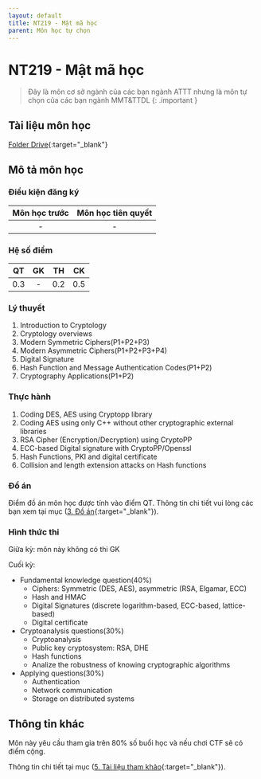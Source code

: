 ```yaml
---
layout: default
title: NT219 - Mật mã học
parent: Môn học tự chọn
---
```


# NT219 - Mật mã học

> Đây là môn cơ sở ngành của các bạn ngành ATTT nhưng là môn tự chọn của các bạn ngành MMT&TTDL
{: .important }

## Tài liệu môn học

[Folder Drive](https://drive.google.com/drive/folders/1PbzjhvMCDbukYgshU9J0_NaV9aqWh4wm?usp=sharing){:target="_blank"}

## Mô tả môn học

### Điều kiện đăng ký

| Môn học trước| Môn học tiên quyết  |
|------|-----|
| <center> - </center>| <center>-</center>|

### Hệ số điểm

| QT   | GK  | TH  | CK  |
|------|-----|-----|-----|
| <center>0.3</center>| <center>-</center>| <center>0.2</center> | <center>0.5</center> |

### Lý thuyết

1. Introduction to Cryptology
2. Cryptology overviews
3. Modern Symmetric Ciphers(P1+P2+P3)
4. Modern Asymmetric Ciphers(P1+P2+P3+P4)
5. Digital Signature
6. Hash Function and Message Authentication Codes(P1+P2)
7. Cryptography Applications(P1+P2)

### Thực hành

1. Coding DES, AES using Cryptopp library
2. Coding AES using only C++ without other cryptographic external libraries
3. RSA Cipher (Encryption/Decryption) using CryptoPP
4. ECC-based Digital signature with CryptoPP/Openssl
5. Hash Functions, PKI and digital certificate
6. Collision and length extension attacks on Hash functions

### Đồ án

Điểm đồ án môn học được tính vào điểm QT. Thông tin chi tiết vui lòng các bạn xem tại mục ([3. Đồ án](https://drive.google.com/file/d/1ud2bGutfcAM9EzvttBsJwZW6JVYtdC1O/view?usp=sharing){:target="_blank"}).

### Hình thức thi

Giữa kỳ: môn này không có thi GK

Cuối kỳ: 
- Fundamental knowledge question(40%)
    - Ciphers: Symmetric (DES, AES), asymmetric (RSA, Elgamar, ECC)
    - Hash and HMAC
    - Digital Signatures (discrete logarithm-based, ECC-based, lattice-based)
    - Digital certificate
- Cryptoanalysis questions(30%)	
    - Cryptoanalysis 
    - Public key cryptosystem: RSA, DHE
    - Hash functions
    - Analize the robustness of knowing cryptographic algorithms 
- Applying questions(30%)	
    - Authentication
    - Network communication
    - Storage on distributed systems

## Thông tin khác

Môn này yêu cầu tham gia trên 80% số buổi học và nếu chơi CTF sẽ có điểm cộng.

Thông tin chi tiết tại mục ([5. Tài liệu tham khảo](https://drive.google.com/file/d/1uU1gArCSLu77EVfTERVQLa4CeSB3oKBo/view?usp=sharing){:target="_blank"}).